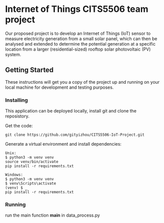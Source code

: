 # Internet of Things CITS5506 team project
Our proposed project is to develop an Internet of Things (IoT) sensor to measure electricity generation from a small solar panel, which can then be analysed and extended to determine the potential generation at a specific location from a larger (residential-sized) rooftop solar photovoltaic (PV) system.

## Getting Started

These instructions will get you a copy of the project up and running on your local machine for development and testing purposes.

### Installing

This application can be deployed locally, install git and clone the reposistory.

Get the code:
```
git clone https://github.com/gityizhou/CITS5506-IoT-Project.git
```


Generate a virtual environment and install dependencies:
```
Unix:
$ python3 -m venv venv
source venv/bin/activate
pip install -r requirements.txt

Windows:
$ python3 -m venv venv
$ venv\Scripts\activate
(venv) $ _
pip install -r requirements.txt
```

### Running

run the main function __main__ in data_process.py

